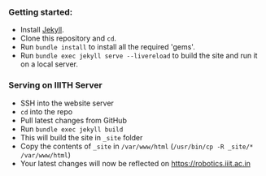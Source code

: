<!-- # Allan Lab Website

This is the website of our academic research group at Leiden University.

This website is powered by Jekyll and some Bootstrap, Bootwatch. We tried to make it simple yet adaptable, so that it is easy for you to use it as a template. Plese feel free to copy and modify for your own purposes.  You don't have to link to us or mention us (but of course we appreciate it).

Go to *aboutwebsite.md*  to learn how to copy and modidy this page for your purpose. 


Copyright Allan Lab. Code released under the MIT License.
 -->

### Getting started:
- Install [Jekyll](https://jekyllrb.com/docs/).
- Clone this repository and `cd`.
- Run `bundle install` to install all the required 'gems'.
- Run `bundle exec jekyll serve --livereload` to build the site and run it on a local server.

### Serving on IIITH Server
- SSH into the website server
- `cd` into the repo 
- Pull latest changes from GitHub
- Run `bundle exec jekyll build`
- This will build the site in `_site` folder
- Copy the contents of `_site` in `/var/www/html` (`/usr/bin/cp -R _site/* /var/www/html`)
- Your latest changes will now be reflected on https://robotics.iiit.ac.in

